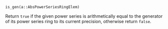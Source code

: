 ```
is_gen(a::AbsPowerSeriesRingElem)
```

Return `true` if the given power series is arithmetically equal to the generator of its power series ring to its current precision, otherwise return `false`.
